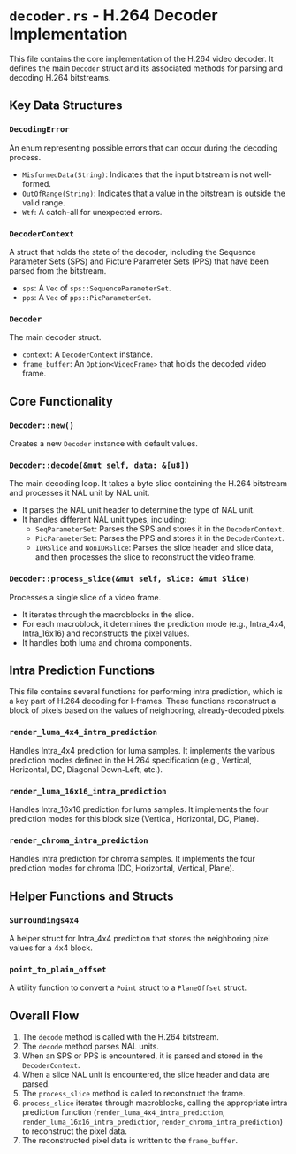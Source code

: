 # `decoder.rs` - H.264 Decoder Implementation

This file contains the core implementation of the H.264 video decoder. It defines the main `Decoder` struct and its associated methods for parsing and decoding H.264 bitstreams.

## Key Data Structures

### `DecodingError`

An enum representing possible errors that can occur during the decoding process.

- `MisformedData(String)`: Indicates that the input bitstream is not well-formed.
- `OutOfRange(String)`: Indicates that a value in the bitstream is outside the valid range.
- `Wtf`: A catch-all for unexpected errors.

### `DecoderContext`

A struct that holds the state of the decoder, including the Sequence Parameter Sets (SPS) and Picture Parameter Sets (PPS) that have been parsed from the bitstream.

- `sps`: A `Vec` of `sps::SequenceParameterSet`.
- `pps`: A `Vec` of `pps::PicParameterSet`.

### `Decoder`

The main decoder struct.

- `context`: A `DecoderContext` instance.
- `frame_buffer`: An `Option<VideoFrame>` that holds the decoded video frame.

## Core Functionality

### `Decoder::new()`

Creates a new `Decoder` instance with default values.

### `Decoder::decode(&mut self, data: &[u8])`

The main decoding loop. It takes a byte slice containing the H.264 bitstream and processes it NAL unit by NAL unit.

- It parses the NAL unit header to determine the type of NAL unit.
- It handles different NAL unit types, including:
    - `SeqParameterSet`: Parses the SPS and stores it in the `DecoderContext`.
    - `PicParameterSet`: Parses the PPS and stores it in the `DecoderContext`.
    - `IDRSlice` and `NonIDRSlice`: Parses the slice header and slice data, and then processes the slice to reconstruct the video frame.

### `Decoder::process_slice(&mut self, slice: &mut Slice)`

Processes a single slice of a video frame.

- It iterates through the macroblocks in the slice.
- For each macroblock, it determines the prediction mode (e.g., Intra_4x4, Intra_16x16) and reconstructs the pixel values.
- It handles both luma and chroma components.

## Intra Prediction Functions

This file contains several functions for performing intra prediction, which is a key part of H.264 decoding for I-frames. These functions reconstruct a block of pixels based on the values of neighboring, already-decoded pixels.

### `render_luma_4x4_intra_prediction`

Handles Intra_4x4 prediction for luma samples. It implements the various prediction modes defined in the H.264 specification (e.g., Vertical, Horizontal, DC, Diagonal Down-Left, etc.).

### `render_luma_16x16_intra_prediction`

Handles Intra_16x16 prediction for luma samples. It implements the four prediction modes for this block size (Vertical, Horizontal, DC, Plane).

### `render_chroma_intra_prediction`

Handles intra prediction for chroma samples. It implements the four prediction modes for chroma (DC, Horizontal, Vertical, Plane).

## Helper Functions and Structs

### `Surroundings4x4`

A helper struct for Intra_4x4 prediction that stores the neighboring pixel values for a 4x4 block.

### `point_to_plain_offset`

A utility function to convert a `Point` struct to a `PlaneOffset` struct.

## Overall Flow

1. The `decode` method is called with the H.264 bitstream.
2. The `decode` method parses NAL units.
3. When an SPS or PPS is encountered, it is parsed and stored in the `DecoderContext`.
4. When a slice NAL unit is encountered, the slice header and data are parsed.
5. The `process_slice` method is called to reconstruct the frame.
6. `process_slice` iterates through macroblocks, calling the appropriate intra prediction function (`render_luma_4x4_intra_prediction`, `render_luma_16x16_intra_prediction`, `render_chroma_intra_prediction`) to reconstruct the pixel data.
7. The reconstructed pixel data is written to the `frame_buffer`.
